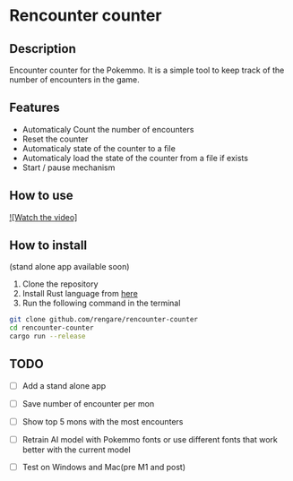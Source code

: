 # Rencounter counter

## Description
Encounter counter for the Pokemmo. 
It is a simple tool to keep track of the number of encounters in the game.

## Features
- Automaticaly Count the number of encounters
- Reset the counter
- Automaticaly state of the counter to a file
- Automaticaly load the state of the counter from a file if exists
- Start / pause mechanism


## How to use
 <!-- link to video on youtube -->
[![Watch the video]](https://www.youtube.com/watch?v=zjVu3N2xFzA)

## How to install

(stand alone app available soon)

1. Clone the repository
2. Install Rust language from [here](https://www.rust-lang.org/tools/install) 
3. Run the following command in the terminal
```bash
git clone github.com/rengare/rencounter-counter
cd rencounter-counter
cargo run --release
```

## TODO
- [ ] Add a stand alone app
- [ ] Save number of encounter per mon
- [ ] Show top 5 mons with the most encounters
- [ ] Retrain AI model with Pokemmo fonts or use different fonts that work better with the current model
- [ ] Test on Windows and Mac(pre M1 and post)

